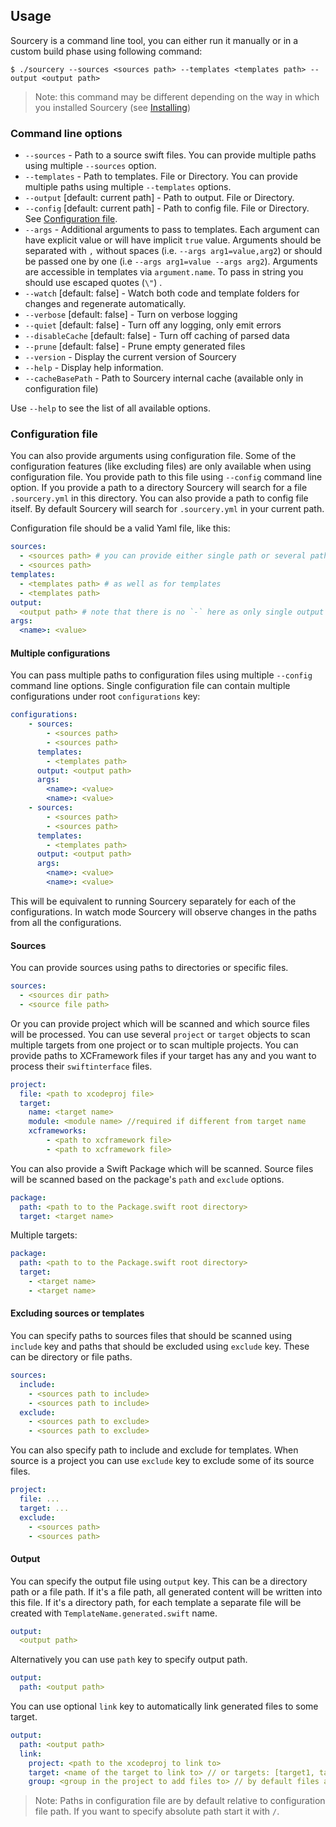## Usage

Sourcery is a command line tool, you can either run it manually or in a custom build phase using following command:

```
$ ./sourcery --sources <sources path> --templates <templates path> --output <output path>
```

> Note: this command may be different depending on the way in which you installed Sourcery (see [Installing](installing.html))

### Command line options

- `--sources` - Path to a source swift files. You can provide multiple paths using multiple `--sources` option.
- `--templates` - Path to templates. File or Directory. You can provide multiple paths using multiple `--templates` options.
- `--output` [default: current path] - Path to output. File or Directory.
- `--config` [default: current path] - Path to config file. File or Directory. See [Configuration file](usage.html#configuration-file).
- `--args` - Additional arguments to pass to templates. Each argument can have explicit value or will have implicit `true` value. Arguments should be separated with `,` without spaces (i.e. `--args arg1=value,arg2`) or should be passed one by one (i.e `--args arg1=value --args arg2`). Arguments are accessible in templates via `argument.name`. To pass in string you should use escaped quotes (`\"`) .
- `--watch` [default: false] - Watch both code and template folders for changes and regenerate automatically.
- `--verbose` [default: false] - Turn on verbose logging
- `--quiet` [default: false] - Turn off any logging, only emit errors
- `--disableCache` [default: false] - Turn off caching of parsed data
- `--prune` [default: false] - Prune empty generated files
- `--version` - Display the current version of Sourcery
- `--help` - Display help information.
- `--cacheBasePath` - Path to Sourcery internal cache (available only in configuration file)

Use `--help` to see the list of all available options.

### Configuration file

You can also provide arguments using configuration file. Some of the configuration features (like excluding files) are only 
available when using configuration file. You provide path to this file using `--config` command line option.
If you provide a path to a directory Sourcery will search for a file `.sourcery.yml` in this directory. You can also provide
a path to config file itself. By default Sourcery will search for `.sourcery.yml` in your current path.

Configuration file should be a valid Yaml file, like this:

```yaml
sources:
  - <sources path> # you can provide either single path or several paths using `-`
  - <sources path>
templates:
  - <templates path> # as well as for templates
  - <templates path>
output:
  <output path> # note that there is no `-` here as only single output path is supported
args:
  <name>: <value>
```

#### Multiple configurations

You can pass multiple paths to configuration files using multiple `--config` command line options.
Single configuration file can contain multiple configurations under root `configurations` key:

```yaml
configurations:
    - sources:
        - <sources path>
        - <sources path>
      templates:
        - <templates path>
      output: <output path>
      args:
        <name>: <value>
        <name>: <value>
    - sources:
        - <sources path>
        - <sources path>
      templates:
        - <templates path>
      output: <output path>
      args:
        <name>: <value>
        <name>: <value>
```

This will be equivalent to running Sourcery separately for each of the configurations. In watch mode Sourcery will observe changes in the paths from all the configurations.

#### Sources

You can provide sources using paths to directories or specific files.

```yaml
sources:
  - <sources dir path>
  - <source file path>
```

Or you can provide project which will be scanned and which source files will be processed. You can use several `project` or `target` objects to scan multiple targets from one project or to scan multiple projects. You can provide paths to XCFramework files if your target has any and you want to process their `swiftinterface` files.

```yaml
project:
  file: <path to xcodeproj file>
  target:
    name: <target name>
    module: <module name> //required if different from target name
    xcframeworks:
        - <path to xcframework file>
        - <path to xcframework file>
```

You can also provide a Swift Package which will be scanned. Source files will be scanned based on the package's `path` and `exclude` options.

```yaml
package:
  path: <path to to the Package.swift root directory>
  target: <target name>
```
Multiple targets:
```yaml
package:
  path: <path to to the Package.swift root directory>
  target:
    - <target name>
    - <target name>
```

#### Excluding sources or templates

You can specify paths to sources files that should be scanned using `include` key and paths that should be excluded using `exclude` key. These can be directory or file paths.

```yaml
sources:
  include:
    - <sources path to include>
    - <sources path to include>
  exclude:
    - <sources path to exclude>
    - <sources path to exclude>
```

You can also specify path to include and exclude for templates.
When source is a project you can use `exclude` key to exclude some of its source files.

```yaml
project:
  file: ...
  target: ...
  exclude:
    - <sources path>
    - <sources path>
```

#### Output

You can specify the output file using `output` key. This can be a directory path or a file path. If it's a file path, all generated content will be written into this file. If it's a directory path, for each template a separate file will be created with `TemplateName.generated.swift` name.

```yaml
output:
  <output path>
```

Alternatively you can use `path` key to specify output path.

```yaml
output:
  path: <output path>
```

You can use optional `link` key to automatically link generated files to some target.

```yaml
output:
  path: <output path>
  link:
    project: <path to the xcodeproj to link to>
    target: <name of the target to link to> // or targets: [target1, target2, ...]
    group: <group in the project to add files to> // by default files are added to project's root group
```

> Note: Paths in configuration file are by default relative to configuration file path. If you want to specify absolute path start it with `/`.
